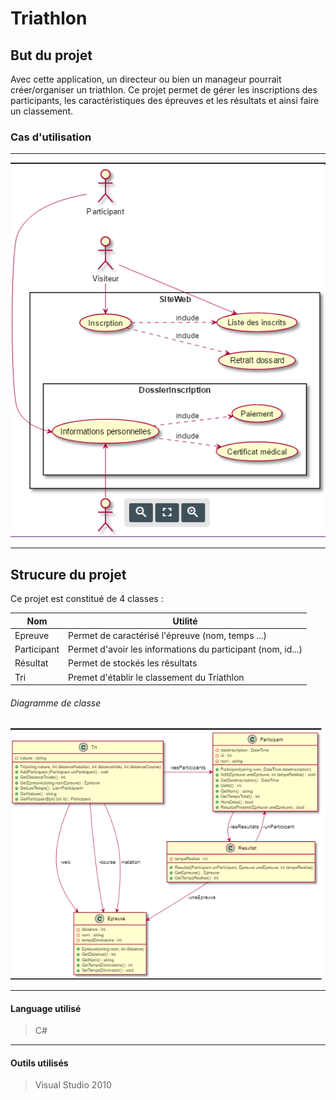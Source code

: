 # Triathlon #

## But du projet ##
Avec cette application, un directeur ou bien un manageur pourrait créer/organiser un triathlon. Ce projet permet de gérer les inscriptions des participants, les caractéristiques des épreuves et les résultats et ainsi faire un classement.
### Cas d'utilisation ####
* * * 
![Cas d'utilisation](https://github.com/vappy2/Triathlon/blob/master/image/UML.png)

* * *

## Strucure du projet ##

Ce projet est constitué de 4 classes : 

|Nom|Utilité|
|---|-------|
|Epreuve| Permet de caractérisé l'épreuve (nom, temps ...)|
|Participant|Permet d'avoir les informations du participant (nom, id...)|
|Résultat|Permet de stockés les résultats|
|Tri| Premet d'établir le classement du Triathlon|

###### Diagramme de classe ######
![DDC](https://github.com/vappy2/Triathlon/blob/master/image/DDC%20img.PNG)

* * *
#### Language utilisé ####
> C#
* * * 

#### Outils utilisés ####
> Visual Studio 2010
